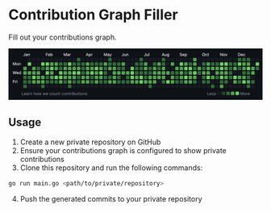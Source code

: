 # Contribution Graph Filler

Fill out your contributions graph.

![Example](screenshot.png)

## Usage

1. Create a new private repository on GitHub
2. Ensure your contributions graph is configured to show private contributions
3. Clone this repository and run the following commands:

```bash
go run main.go <path/to/private/repository>
```
4. Push the generated commits to your private repository
